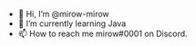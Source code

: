 - 👋 Hi, I’m @mirow-mirow
- 🌱 I’m currently learning Java 
- 📫 How to reach me mirow#0001 on Discord.

<!---
mirow-mirow/mirow-mirow is a ✨ special ✨ repository because its `README.md` (this file) appears on your GitHub profile.
You can click the Preview link to take a look at your changes.
--->
